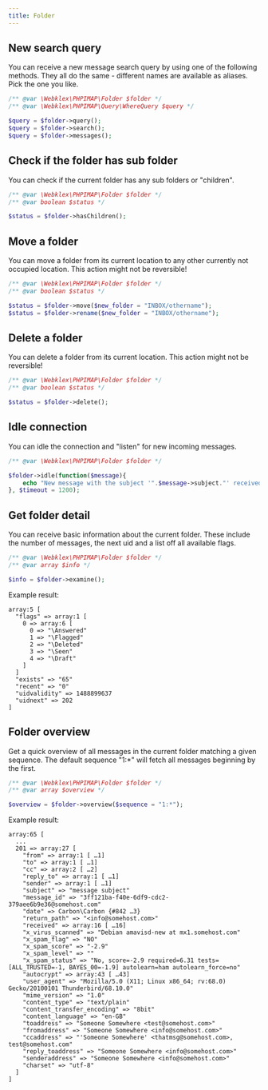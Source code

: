```yaml
---
title: Folder
---
```


## New search query
You can receive a new message search query by using one of the following methods. They all do the same - different names
are available as aliases. Pick the one you like.

```php
/** @var \Webklex\PHPIMAP\Folder $folder */
/** @var \Webklex\PHPIMAP\Query\WhereQuery $query */

$query = $folder->query();
$query = $folder->search();
$query = $folder->messages();
```


## Check if the folder has sub folder
You can check if the current folder has any sub folders or "children".

```php
/** @var \Webklex\PHPIMAP\Folder $folder */
/** @var boolean $status */

$status = $folder->hasChildren();
```


## Move a folder
You can move a folder from its current location to any other currently not occupied location. This action might not be
reversible!

```php
/** @var \Webklex\PHPIMAP\Folder $folder */
/** @var boolean $status */

$status = $folder->move($new_folder = "INBOX/othername");
$status = $folder->rename($new_folder = "INBOX/othername");
```


## Delete a folder
You can delete a folder from its current location. This action might not be reversible!

```php
/** @var \Webklex\PHPIMAP\Folder $folder */
/** @var boolean $status */

$status = $folder->delete();
```


## Idle connection
You can idle the connection and "listen" for new incoming messages.

```php
/** @var \Webklex\PHPIMAP\Folder $folder */

$folder->idle(function($message){
    echo "New message with the subject '".$message->subject."' received\n";
}, $timeout = 1200);
```

## Get folder detail
You can receive basic information about the current folder. These include the number of messages, the next uid and a list
off all available flags.

```php
/** @var \Webklex\PHPIMAP\Folder $folder */
/** @var array $info */

$info = $folder->examine();
```

Example result:

```
array:5 [
  "flags" => array:1 [
    0 => array:6 [
      0 => "\Answered"
      1 => "\Flagged"
      2 => "\Deleted"
      3 => "\Seen"
      4 => "\Draft"
    ]
  ]
  "exists" => "65"
  "recent" => "0"
  "uidvalidity" => 1488899637
  "uidnext" => 202
]
```


## Folder overview
Get a quick overview of all messages in the current folder matching a given sequence. The default sequence "1:*" will
fetch all messages beginning by the first.

```php
/** @var \Webklex\PHPIMAP\Folder $folder */
/** @var array $overview */

$overview = $folder->overview($sequence = "1:*");
```

Example result:
```
array:65 [
  ...
  201 => array:27 [
    "from" => array:1 [ …1]
    "to" => array:1 [ …1]
    "cc" => array:2 [ …2]
    "reply_to" => array:1 [ …1]
    "sender" => array:1 [ …1]
    "subject" => "message subject"
    "message_id" => "3ff121ba-f40e-6df9-cdc2-379aee6b9e36@somehost.com"
    "date" => Carbon\Carbon {#842 …3}
    "return_path" => "<info@somehost.com>"
    "received" => array:16 [ …16]
    "x_virus_scanned" => "Debian amavisd-new at mx1.somehost.com"
    "x_spam_flag" => "NO"
    "x_spam_score" => "-2.9"
    "x_spam_level" => ""
    "x_spam_status" => "No, score=-2.9 required=6.31 tests=[ALL_TRUSTED=-1, BAYES_00=-1.9] autolearn=ham autolearn_force=no"
    "autocrypt" => array:43 [ …43]
    "user_agent" => "Mozilla/5.0 (X11; Linux x86_64; rv:68.0) Gecko/20100101 Thunderbird/68.10.0"
    "mime_version" => "1.0"
    "content_type" => "text/plain"
    "content_transfer_encoding" => "8bit"
    "content_language" => "en-GB"
    "toaddress" => "Someone Somewhere <test@somehost.com>"
    "fromaddress" => "Someone Somewhere <info@somehost.com>"
    "ccaddress" => "'Someone Somewhere' <thatmsg@somehost.com>, test@somehost.com"
    "reply_toaddress" => "Someone Somewhere <info@somehost.com>"
    "senderaddress" => "Someone Somewhere <info@somehost.com>"
    "charset" => "utf-8"
  ]
]
```
